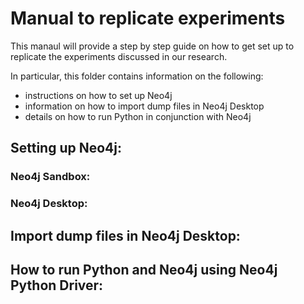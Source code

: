 # Manual to replicate experiments

This manaul will provide a step by step guide on how to get set up to replicate the experiments discussed in our research.

In particular, this folder contains information on the following:

- instructions on how to set up Neo4j
- information on how to import dump files in Neo4j Desktop
- details on how to run Python in conjunction with Neo4j

## Setting up Neo4j: 



### Neo4j Sandbox:



### Neo4j Desktop:



## Import dump files in Neo4j Desktop: 





## How to run Python and Neo4j using Neo4j Python Driver: 
